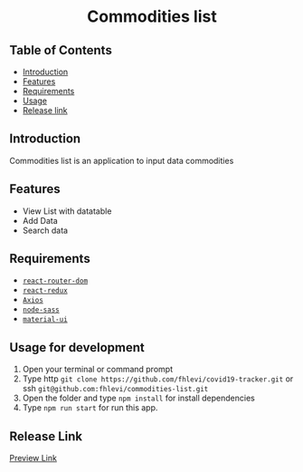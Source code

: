 <h1 align='center'>Commodities list</h1>

## Table of Contents

- [Introduction](#introduction)
- [Features](#features)
- [Requirements](#requirements)
- [Usage](#usage-for-development)
- [Release link](#release-link)

## Introduction
Commodities list is an application to input data commodities

## Features
* View List with datatable
* Add Data
* Search data

## Requirements
* [`react-router-dom`](https://github.com/remix-run/react-router)
* [`react-redux`](https://react-redux.js.org/)
* [`Axios`](https://github.com/axios/axios)
* [`node-sass`](https://github.com/sass/node-sass)
* [`material-ui`](https://mui.com/)

## Usage for development
1. Open your terminal or command prompt
2. Type http `git clone https://github.com/fhlevi/covid19-tracker.git` or ssh `git@github.com:fhlevi/commodities-list.git`
3. Open the folder and type `npm install` for install dependencies
6. Type `npm run start` for run this app.

  
## Release Link
<a href="https://efishery-commodity.netlify.app">
  Preview Link
</a>
